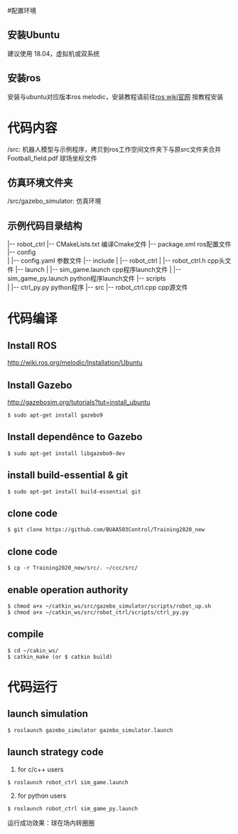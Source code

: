 #配置环境
## 安装Ubuntu
建议使用 18.04，虚拟机或双系统
## 安装ros
安装与ubuntu对应版本ros melodic，安装教程请前往[ros wiki官网](http://wiki.ros.org/melodic/Installation/Ubuntu) 按教程安装

# 代码内容
/src: 机器人模型与示例程序，拷贝到ros工作空间文件夹下与原src文件夹合并  
Football_field.pdf 球场坐标文件
## 仿真环境文件夹
/src/gazebo_simulator: 仿真环境
## 示例代码目录结构

|-- robot_ctrl
            |-- CMakeLists.txt  编译Cmake文件
            |-- package.xml	ros配置文件
            |-- config		
            |   |-- config.yaml	参数文件
            |-- include
            |   |-- robot_ctrl
            |       |-- robot_ctrl.h	cpp头文件
            |-- launch
            |   |-- sim_game.launch	cpp程序launch文件
            |   |-- sim_game_py.launch	python程序launch文件
            |-- scripts			
            |   |-- ctrl_py.py		python程序
            |-- src
                |-- robot_ctrl.cpp	cpp源文件

# 代码编译

## Install ROS
http://wiki.ros.org/melodic/Installation/Ubuntu

## Install Gazebo
http://gazebosim.org/tutorials?tut=install_ubuntu
```
$ sudo apt-get install gazebo9
```

## Install dependênce to Gazebo
```
$ sudo apt-get install libgazebo9-dev
```

## install build-essential & git
```
$ sudo apt-get install build-essential git 
```

## clone code
```
$ git clone https://github.com/BUAA503Control/Training2020_new
```
## clone code 
```
$ cp -r Training2020_new/src/. ~/ccc/src/
```
## enable operation authority
```
$ chmod a+x ~/catkin_ws/src/gazebo_simulator/scripts/robot_up.sh 
$ chmod a+x ~/catkin_ws/src/robot_ctrl/scripts/ctrl_py.py 

```

## compile 
```
$ cd ~/cakin_ws/   
$ catkin_make (or $ catkin build)
```
# 代码运行
## launch simulation
```
$ roslaunch gazebo_simulator gazebo_simulator.launch 
```

## launch strategy code
1. for c/c++ users
```
$ roslaunch robot_ctrl sim_game.launch 
```
2. for python users
```
$ roslaunch robot_ctrl sim_game_py.launch
```

运行成功效果：球在场内转圈圈

